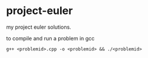 # project-euler
my project euler solutions.

to compile and run a problem in gcc

```
g++ <problemid>.cpp -o <problemid> && ./<problemid>
```
